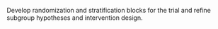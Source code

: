 Develop randomization and stratification blocks for the trial and refine subgroup hypotheses and
intervention design.
